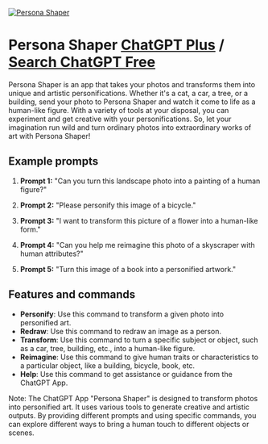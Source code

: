 
[![Persona Shaper](https://files.oaiusercontent.com/file-CGxW8Zgai75cgnmHBPqS12GL?se=2123-10-16T01%3A57%3A12Z&sp=r&sv=2021-08-06&sr=b&rscc=max-age%3D31536000%2C%20immutable&rscd=attachment%3B%20filename%3D8344d79d-7b0f-48d2-a81a-36d5e6b043c2.png&sig=x1kI8tYeMhG3/MWVQttyqMzMbvo0Jji8NOPnViPAIow%3D)](https://chat.openai.com/g/g-7hKSzekIN-persona-shaper)

# Persona Shaper [ChatGPT Plus](https://chat.openai.com/g/g-7hKSzekIN-persona-shaper) / [Search ChatGPT Free](https://gptcall.net/index.html#/?search=Persona%20Shaper)

Persona Shaper is an app that takes your photos and transforms them into unique and artistic personifications. Whether it's a cat, a car, a tree, or a building, send your photo to Persona Shaper and watch it come to life as a human-like figure. With a variety of tools at your disposal, you can experiment and get creative with your personifications. So, let your imagination run wild and turn ordinary photos into extraordinary works of art with Persona Shaper!

## Example prompts

1. **Prompt 1:** "Can you turn this landscape photo into a painting of a human figure?"

2. **Prompt 2:** "Please personify this image of a bicycle."

3. **Prompt 3:** "I want to transform this picture of a flower into a human-like form."

4. **Prompt 4:** "Can you help me reimagine this photo of a skyscraper with human attributes?"

5. **Prompt 5:** "Turn this image of a book into a personified artwork."

## Features and commands

- **Personify**: Use this command to transform a given photo into personified art.
- **Redraw**: Use this command to redraw an image as a person.
- **Transform**: Use this command to turn a specific subject or object, such as a car, tree, building, etc., into a human-like figure.
- **Reimagine**: Use this command to give human traits or characteristics to a particular object, like a building, bicycle, book, etc.
- **Help**: Use this command to get assistance or guidance from the ChatGPT App.

Note: The ChatGPT App "Persona Shaper" is designed to transform photos into personified art. It uses various tools to generate creative and artistic outputs. By providing different prompts and using specific commands, you can explore different ways to bring a human touch to different objects or scenes.


